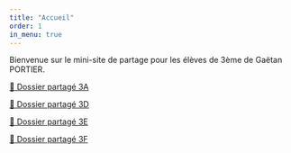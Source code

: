 ```yaml
---
title: "Accueil"
order: 1
in_menu: true
---
```

Bienvenue sur le mini-site de partage pour les élèves de 3ème de Gaëtan PORTIER.

[📂 Dossier partagé 3A](https://nuage03.apps.education.fr/index.php/s/qcLE2X5datsKgxB)

[📂 Dossier partagé 3D](https://nuage03.apps.education.fr/index.php/s/nHHSixwZ7AKdS77)

[📂 Dossier partagé 3E](https://nuage03.apps.education.fr/index.php/s/tmCz8yMimgo4QRn)

[📂 Dossier partagé 3F](https://nuage03.apps.education.fr/index.php/s/zJ59Kt49zKCMK3n) 